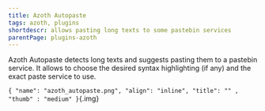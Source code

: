 ```yaml
---
title: Azoth Autopaste
tags: azoth, plugins
shortdescr: allows pasting long texts to some pastebin services
parentPage: plugins-azoth
---
```


Azoth Autopaste detects long texts and suggests pasting them to a
pastebin service. It allows to choose the desired syntax highlighting
(if any) and the exact paste service to use.

`{ "name": "azoth_autopaste.png", "align": "inline", "title": "" , "thumb" : "medium" }`{.img}
